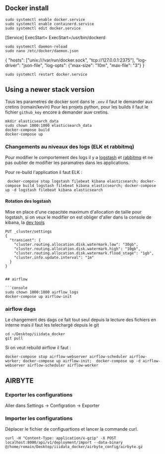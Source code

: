 ## Docker install

```console
sudo systemctl enable docker.service
sudo systemctl enable containerd.service
sudo systemctl edit docker.service
```
[Service]
ExecStart=
ExecStart=/usr/bin/dockerd

```console
sudo systemctl daemon-reload
sudo nano /etc/docker/daemon.json
```
{
  "hosts": ["unix:///var/run/docker.sock", "tcp://127.0.0.1:2375"],
  "log-driver": "json-file",
  "log-opts": {"max-size": "10m", "max-file": "3"}
}

```console
sudo systemctl restart docker.service
```


## Using a newer stack version

Tous les parametres de docker sont dans le `.env` il faut le demander aux cretins (romain/kevin)
Pour les projets python, pour les builds il faut le fichier `github_key` encore à demander auw cretins.

```console
mkdir elasticsearch_data
sudo chown 1000:1000 elasticsearch_data
docker-compose build
docker-compose up
```

### Changements au niveaux des logs (ELK et rabbitmq)

Pour modifier le comportement des logs il y a [logstash](/logstash/pipeline/logstash.conf) et [rabbitmq](/rabbitmq/custom_definitions.json) et ne pas oublier de modifier les paramatres dans les applications.

Pour re-build l'application il faut ELK :

```console
 docker-compose stop logstash filebeat kibana elasticsearch; docker-compose build logstash filebeat kibana elasticsearch; docker-compose up -d logstash filebeat kibana elasticsearch
```

#### Rotation des logstash

Mise en place d'une capacitée maximum d'allocation de taille pour logstash, si on veux le modifier on est obliger d'aller dans la console de kibana, la [dev tools](http://iiidataserver.ddns.net:5601/app/dev_tools#/console)

```console
PUT _cluster/settings
{
  "transient": {
    "cluster.routing.allocation.disk.watermark.low": "30gb",
    "cluster.routing.allocation.disk.watermark.high": "10gb",
    "cluster.routing.allocation.disk.watermark.flood_stage": "1gb",
    "cluster.info.update.interval": "1m"
  }
}


## airflow

```console
sudo chown 1000:1000 airflow_logs
docker-compose up airflow-init
```

### airflow dags

Le changement des dags ce fait tout seul depuis la lecture des fichiers en interne mais il faut les telechargé depuis le git

```console
cd ~/Desktop/iiidata_docker
git pull
```

Si on veut rebuild airflow il faut :

```console
docker-compose stop airflow-webserver airflow-scheduler airflow-worker; docker-compose up airflow-init;  docker-compose up -d airflow-webserver airflow-scheduler airflow-worker
```

## AIRBYTE
### Exporter les configurations

Aller dans Settings -> Configration -> Exporter

### Importer les configurations

Déplacer le fichier de configuartions et lancer la commande curl.

```console
curl -H "Content-Type: application/x-gzip" -X POST localhost:8000/api/v1/deployment/import --data-binary @/home/romain/Desktop/iiidata_docker/airbyte_config/airbyte.gz
```
